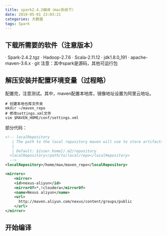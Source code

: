 ```yaml
---
title: spark2.4.2编译（mac系统下）
date: 2019-05-01 23:03:21
categories: 大数据
tags: Spark 
---
```

## 下载所需要的软件（注意版本）
· Spark-2.4.2.tgz 
· Hadoop-2.7.6 
· Scala-2.11.12
· jdk1.8.0_191
· apache-maven-3.6.x
· git
注意：其中spark是源码，其他可运行包
## 解压安装并配置环境变量（过程略）
配置完，注意测试。其中，maven配置本地库，镜像地址设置为阿里云地址。
```shell
# 创建本地仓库文件夹
mkdir ~/maven_repo
# 修改settings.xml文件
vim $MAVEN_HOME/conf/settings.xml
```
部分代码：
```xml
<!-- localRepository
   | The path to the local repository maven will use to store artifacts.
   |
   | Default: ${user.home}/.m2/repository
  <localRepository>/path/to/local/repo</localRepository>
  -->
<localRepository>/home/max/maven_repo</localRepository>

<mirrors>
    <mirror>
    <id>nexus-aliyun</id>
    <mirrorOf>*,!cloudera</mirrorOf>
    <name>Nexus aliyun</name>                     
    <url>
      http://maven.aliyun.com/nexus/content/groups/public
    </url>
</mirror>
```
## 开始编译


